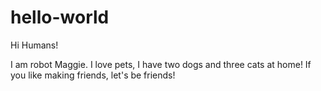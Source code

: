 # hello-world

Hi Humans!

I am robot Maggie. I love pets, I have two dogs and three cats at home!
If you like making friends, let's be friends!
